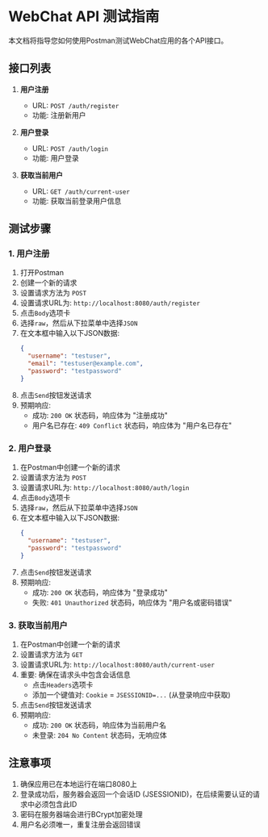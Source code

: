           
# WebChat API 测试指南

本文档将指导您如何使用Postman测试WebChat应用的各个API接口。

## 接口列表

1. **用户注册**
   - URL: `POST /auth/register`
   - 功能: 注册新用户

2. **用户登录**
   - URL: `POST /auth/login`
   - 功能: 用户登录

3. **获取当前用户**
   - URL: `GET /auth/current-user`
   - 功能: 获取当前登录用户信息

## 测试步骤

### 1. 用户注册

1. 打开Postman
2. 创建一个新的请求
3. 设置请求方法为 `POST`
4. 设置请求URL为: `http://localhost:8080/auth/register`
5. 点击`Body`选项卡
6. 选择`raw`，然后从下拉菜单中选择`JSON`
7. 在文本框中输入以下JSON数据:
   ```json
   {
     "username": "testuser",
     "email": "testuser@example.com",
     "password": "testpassword"
   }
   ```
8. 点击`Send`按钮发送请求
9. 预期响应:
   - 成功: `200 OK` 状态码，响应体为 "注册成功"
   - 用户名已存在: `409 Conflict` 状态码，响应体为 "用户名已存在"

### 2. 用户登录

1. 在Postman中创建一个新的请求
2. 设置请求方法为 `POST`
3. 设置请求URL为: `http://localhost:8080/auth/login`
4. 点击`Body`选项卡
5. 选择`raw`，然后从下拉菜单中选择`JSON`
6. 在文本框中输入以下JSON数据:
   ```json
   {
     "username": "testuser",
     "password": "testpassword"
   }
   ```
7. 点击`Send`按钮发送请求
8. 预期响应:
   - 成功: `200 OK` 状态码，响应体为 "登录成功"
   - 失败: `401 Unauthorized` 状态码，响应体为 "用户名或密码错误"

### 3. 获取当前用户

1. 在Postman中创建一个新的请求
2. 设置请求方法为 `GET`
3. 设置请求URL为: `http://localhost:8080/auth/current-user`
4. 重要: 确保在请求头中包含会话信息
   - 点击`Headers`选项卡
   - 添加一个键值对: `Cookie` = `JSESSIONID=...` (从登录响应中获取)
5. 点击`Send`按钮发送请求
6. 预期响应:
   - 成功: `200 OK` 状态码，响应体为当前用户名
   - 未登录: `204 No Content` 状态码，无响应体

## 注意事项

1. 确保应用已在本地运行在端口8080上
2. 登录成功后，服务器会返回一个会话ID (JSESSIONID)，在后续需要认证的请求中必须包含此ID
3. 密码在服务器端会进行BCrypt加密处理
4. 用户名必须唯一，重复注册会返回错误
        